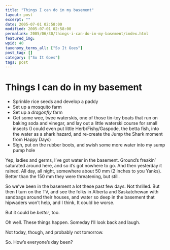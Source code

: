 ```yaml
---
title: "Things I can do in my basement"
layout: post
excerpt: ""
date: 2005-07-01 02:58:00
modified: 2005-07-01 02:58:00
permalink: 2005/06/30/things-i-can-do-in-my-basement/index.html
featured_img: 
wpid: 40
taxonomy_terms_all: ["So It Goes"]
post_tag: []
category: ["So It Goes"]
tags: post
---
```


# Things I can do in my basement

- Sprinkle rice seeds and develop a paddy
- Set up a mosquito farm
- Set up a *dragonfly* farm
- Get some wee, twee waterskis, one of those tin-toy boats that run on baking soda and vinegar, and lay out a little waterski course for small insects (I could even put little Herb/Fishy/Gaspode, the betta fish, into the water as a shark hazard, and re-create the Jump the Shark moment from Happy Days)
- Sigh, put on the rubber boots, and swish some more water into my sump pump hole

Yep, ladies and germs, I’ve got water in the basement. Ground’s freakin’ saturated around here, and so it’s got nowhere to go. And then yesterday it rained. All day, all night, somewhere about 50 mm (2 inches to you Yanks). Better than the 150 mm they were threatening, but still.

So we’ve been in the basement a lot these past few days. Not thrilled. But then I turn on the TV, and see the folks in Alberta and Saskatchewan with sandbags around their houses, and water so deep in the basement that hipwaders won’t help, and I think, It could be worse.

But it could be *better*, too.

Oh well. These things happen. Someday I’ll look back and laugh.

Not today, though, and probably not tomorrow.

So. How’s everyone’s day been?
